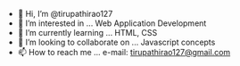 - 👋 Hi, I’m @tirupathirao127
- 👀 I’m interested in ... Web Application Development
- 🌱 I’m currently learning ... HTML, CSS
- 💞️ I’m looking to collaborate on ... Javascript concepts
- 📫 How to reach me ... e-mail: tirupathirao127@gmail.com

<!---
tirupathirao127/tirupathirao127 is a ✨ special ✨ repository because its `README.md` (this file) appears on your GitHub profile.
You can click the Preview link to take a look at your changes.
--->
